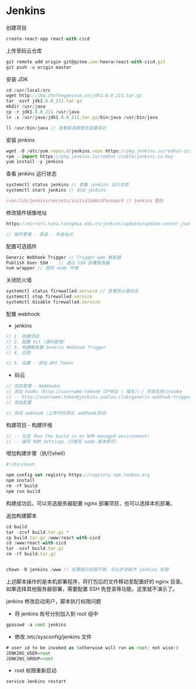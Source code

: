 # Jenkins

创建项目

```js
create-react-app react-with-cicd
```

上传至码云仓库

```js
git remote add origin git@gitee.com:heora/react-with-cicd.git
git push -u origin master
```

安装 JDK

```js
cd /usr/local/src
wget http://img.zhufengpeixun.cn/jdk1.8.0_211.tar.gz
tar -xzvf jdk1.8.0_211.tar.gz
mkdir /usr/java
cp -r jdk1.8.0_211 /usr/java
ln -s /usr/java/jdk1.8.0_211.tar.gz/bin/java /usr/bin/java

ll /usr/bin/java // 查看软连接是否连接成功
```

安装 jenkins

```js
wget -O /etc/yum.repos.d/jenkins.repo https://pkg.jenkins.io/redhat-stable/jenkins.repo
rpm --import https://pkg.jenkins.io/redhat-stable/jenkins.io.key
yum install -y jenkins
```

查看 jenkins 运行状态

```js
systemctl status jenkins // 查看 jenkins 运行状态
systemctl start jenkins // 启动 jenkins

/var/lib/jenkins/secrets/initialAdminPassword // jenkins 密码
```

修改插件镜像地址

```js
https://mirrors.tuna.tsinghua.edu.cn/jenkins/updates/update-center.json

// 插件管理 - 高级 - 升级站点
```

 配置可选插件

```js
Generic Webhook Trigger // Trigger web 触发器
Publish Over SSH	// 通过 SSH 部署服务器
nvm wrapper // 提供 node 环境
```

关闭防火墙

```js
systemctl status firewalled.service // 查看防火墙状态
systemctl stop firewalled.service
systemctl disable firewalled.service
```

配置 webhook

* jenkins

```js
// 1. 创建项目
// 2. 配置 Git（源码管理）
// 3. 构建触发器 Generic Webhook Trigger 
// 4. 应用

// 5. 设置 - 添加 API Token
```

* 码云

```js
// 项目管理 - WebHooks
// 添加 hooks（http://username:token@（IP地址 | 域名））/ 项目名称/invoke
// -- http://username:token@jenkins.yueluo.club/generic-webhook-trigger/invoke
// 添加配置

// 测试 webhook（上传代码测试、webhook测试）
```

构建项目 - 构建环境

```js
// -- 勾选（Run the build in an NVM managed environment）
// -- 编写 NVM Settings（只填写 node 版本即可）
```

 增加构建步骤（执行shell）

```js
#!/bin/bash

npm config set registry https://registry.npm.taobao.org
npm install
rm -rf build
npm run build
```

构建成功后，可以另选服务器配置 nginx 部署项目，也可以选择本机部署。

追加构建脚本

```js
cd build
tar -zcvf build.tar.gz *
cp build.tar.gz /www/react-with-cicd
cd /www/react-with-cicd
tar -xzvf build.tar.gz
rm -rf build.tar.gz


chown -R jenkins /www // 如果提示权限不够，可以手动赋予 jenkins 权限
```

上述脚本操作的是本机部署程序，将打包后的文件移动至配置好的 nginx 目录。  
如果选择其他服务器部署，需要配置 SSH 免登录等功能，这里就不演示了。



jenkins 修改启动用户，脚本执行权限问题

* 将 jenkins 账号分别加入到 root 组中

```js
gpasswd -a root jenkins
```

* 修改 /etc/sysconfig/jenkins 文件

```js
# user id to be invoked as (otherwise will run as root; not wise!)
JENKINS_USER=root
JENKINS_GROUP=root
```

* root 权限重新启动

```js
service Jenkins restart
```